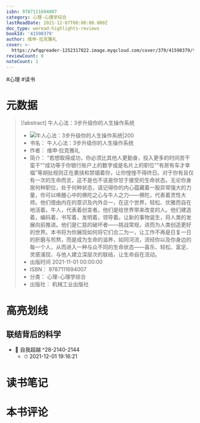 ```yaml
---
isbn: 9787111694007
category: 心理-心理学综合
lastReadDate: 2021-12-07T00:00:00.000Z
doc_type: weread-highlights-reviews
bookId: '41598379'
author: 维申·拉克雅礼
cover: >-
  https://wfqqreader-1252317822.image.myqcloud.com/cover/379/41598379/t7_41598379.jpg
reviewCount: 0
noteCount: 1
---
```

#心理 #读书
# 元数据
> [!abstract] 牛人心法：3步升级你的人生操作系统
> - ![ 牛人心法：3步升级你的人生操作系统|200](https://wfqqreader-1252317822.image.myqcloud.com/cover/379/41598379/t7_41598379.jpg)
> - 书名： 牛人心法：3步升级你的人生操作系统
> - 作者： 维申·拉克雅礼
> - 简介： “若想取得成功，你必须比其他人更勤奋，投入更多的时间苦干蛮干”“成功等于你银行账户上的数字或是名片上的职位”“有房有车才幸福”等胡扯规则正在裹挟和禁锢着你，让你惶惶不得终日。对于你有且仅有一次的生命而言，这不是也不该是你甘于接受的生命状态。无论你身居何种职位，处于何种状态，请记得你的内心蕴藏着一股异常强大的力量，你可以唤醒心中的佛陀之心与牛人之力——佛陀，代表着灵性大师。他们借由内在的意识及内外合一，在这个世界，轻松、优雅而自在地活着。牛人，代表着创变者。他们是给世界带来改变的人。他们建造着，编码着，书写着，发明着，领导着。让新的事物诞生，将人类的发展向前推进。他们是仁慈的破坏者——挑战常规，进而为人类创造更好的世界。本书将为你展现如何将它们合二为一，让工作不再是日复一日的折磨与煎熬，而是成为生命的滋养，如同河流，流经你以及你身边的每一个人，从而进入一种与众不同的生命状态——喜乐、轻松、富足、灵感涌现、与他人建立深层次的联结，让生命自在流动。
> - 出版时间 2021-11-01 00:00:00
> - ISBN： 9787111694007
> - 分类： 心理-心理学综合
> - 出版社： 机械工业出版社

# 高亮划线

## 联结背后的科学


- 📌 自我超越 ^28-2140-2144
    - ⏱ 2021-12-01 19:16:21 
# 读书笔记

# 本书评论
